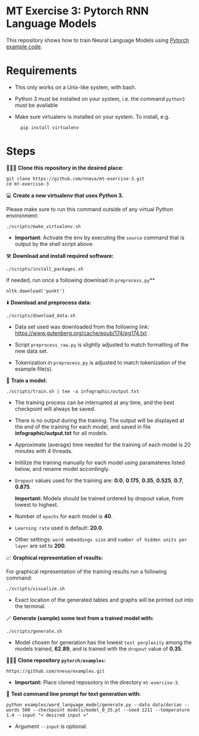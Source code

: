 # MT Exercise 3: Pytorch RNN Language Models

This repository shows how to train Neural Language Models using [Pytorch example code](https://github.com/pytorch/examples/tree/master/word_language_model).

# Requirements

- This only works on a Unix-like system, with bash.
- Python 3 must be installed on your system, i.e. the command `python3` must be available
- Make sure virtualenv is installed on your system. To install, e.g.

        pip install virtualenv


# Steps

🧑‍🤝‍🧑 **Clone this repository in the desired place:**

    git clone https://github.com/nneva/mt-exercise-3.git
    cd mt-exercise-3

💻 **Create a new virtualenv that uses Python 3.** 

Please make sure to run this command outside of any virtual Python environment:

    ./scripts/make_virtualenv.sh

- **Important**: Activate the env by executing the `source` command that is output by the shell script above.

🛠️ **Download and install required software:**

    ./scripts/install_packages.sh

If needed, run once a following download in `preprocess.py`**

    nltk.download('punkt')

⬇️ **Download and preprocess data:**

    ./scripts/download_data.sh

- Data set used was downloaded from the following link: https://www.gutenberg.org/cache/epub/174/pg174.txt .

- Script `preprocess_raw.py` is slightly adjusted to match formatting of the new data set.

- Tokenization in `preprocess.py` is adjusted to match tokenization of the example file(s).


🤸 **Train a model:**

    ./scripts/train.sh | tee -a infographic/output.txt

 - The training process can be interrupted at any time, and the best checkpoint will always be saved.

- There is no output during the training. The output will be displayed at the end of the training for each model, and saved in file **infographic/output.txt** for all models.

- Approximate (average) time needed for the training of each model is 20 minutes with 4 threads.

- Initilize the training manually for each model using paramateres listed below, and rename model accordingly.

- `Dropout` values used for the training are: **0.0**, **0.175**, **0.35**, **0.525**, **0.7**, **0.875**. 

    **Important:** Models should be trained ordered by dropout value, from lowest to highest.

- Number of `epochs` for each model is **40**. 

- `Learning rate` used is default: **20.0**.

- Other settings: `word embeddings size` and `number of hidden units per layer` are set to **200**.

📈 **Graphical representation of results:**

For graphical representation of the training results run a following command:

    ./scripts/visualize.sh

- Exact location of the generated tables and graphs will be printed out into the terminal.

🪄 **Generate (sample) some text from a trained model with:**

    ./scripts/generate.sh

- Model chosen for generation has the lowest `test perplexity` among the models trained, **62.89**, and is trained with the `dropout` value of **0.35**.

🧑‍🤝‍🧑 **Clone repository `pytorch/examples`:**

    https://github.com/nneva/examples.git

- **Important:** Place cloned reposotory in the directory `mt-exercise-3`.

📝 **Test command line prompt for text generation with:**

    python examples/word_language_model/generate.py --data data/dorian --words 500 --checkpoint models/model_0_35.pt --seed 1211 --temperature 1.4 --input "< desired input >"

- Argument `--input` is optional.


              




